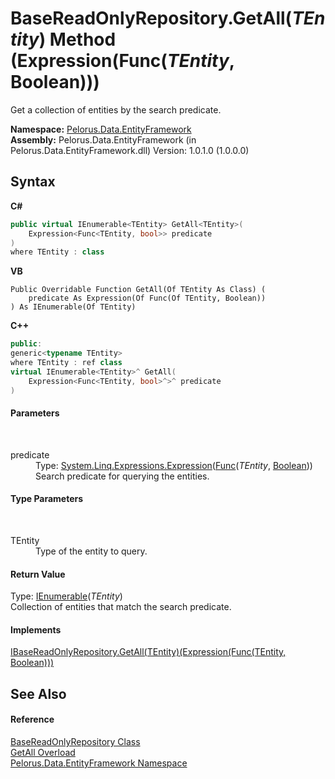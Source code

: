 # BaseReadOnlyRepository.GetAll(*TEntity*) Method (Expression(Func(*TEntity*, Boolean)))
 

Get a collection of entities by the search predicate.

**Namespace:**&nbsp;<a href="55312241">Pelorus.Data.EntityFramework</a><br />**Assembly:**&nbsp;Pelorus.Data.EntityFramework (in Pelorus.Data.EntityFramework.dll) Version: 1.0.1.0 (1.0.0.0)

## Syntax

**C#**<br />
``` C#
public virtual IEnumerable<TEntity> GetAll<TEntity>(
	Expression<Func<TEntity, bool>> predicate
)
where TEntity : class

```

**VB**<br />
``` VB
Public Overridable Function GetAll(Of TEntity As Class) ( 
	predicate As Expression(Of Func(Of TEntity, Boolean))
) As IEnumerable(Of TEntity)
```

**C++**<br />
``` C++
public:
generic<typename TEntity>
where TEntity : ref class
virtual IEnumerable<TEntity>^ GetAll(
	Expression<Func<TEntity, bool>^>^ predicate
)
```


#### Parameters
&nbsp;<dl><dt>predicate</dt><dd>Type: <a href="http://msdn2.microsoft.com/en-us/library/bb335710" target="_blank">System.Linq.Expressions.Expression</a>(<a href="http://msdn2.microsoft.com/en-us/library/bb549151" target="_blank">Func</a>(*TEntity*, <a href="http://msdn2.microsoft.com/en-us/library/a28wyd50" target="_blank">Boolean</a>))<br />Search predicate for querying the entities.</dd></dl>

#### Type Parameters
&nbsp;<dl><dt>TEntity</dt><dd>Type of the entity to query.</dd></dl>

#### Return Value
Type: <a href="http://msdn2.microsoft.com/en-us/library/9eekhta0" target="_blank">IEnumerable</a>(*TEntity*)<br />Collection of entities that match the search predicate.

#### Implements
<a href="7B48E7B8">IBaseReadOnlyRepository.GetAll(TEntity)(Expression(Func(TEntity, Boolean)))</a><br />

## See Also


#### Reference
<a href="7A83640C">BaseReadOnlyRepository Class</a><br /><a href="A334F638">GetAll Overload</a><br /><a href="55312241">Pelorus.Data.EntityFramework Namespace</a><br />